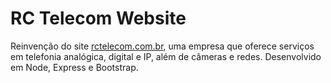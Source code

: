 # RC Telecom Website

Reinvenção do site [rctelecom.com.br](https://www.rctelecom.com.br), uma empresa que oferece serviços em telefonia analógica, digital e IP, além de câmeras e redes. Desenvolvido em Node, Express e Bootstrap.